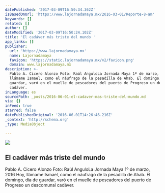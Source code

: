 ```yaml
---
datePublished: '2017-03-09T16:50:34.362Z'
isBasedOnUrl: 'https://www.lajornadamaya.mx/2016-03-01/Reporte-8-am'
keywords: []
related: []
author: []
dateModified: '2017-03-09T16:50:24.102Z'
title: 'El cadáver más triste del mundo '
app_links: []
publisher:
  url: 'https://www.lajornadamaya.mx'
  name: Lajornadamaya
  favicon: 'https://static.lajornadamaya.mx/v2/favicon.png'
  domain: www.lajornadamaya.mx
description: >-
  Pablo A. Cicero Alonzo Foto: Raúl AnguloLa Jornada Maya 1º de marzo, 2016 Hoy,
  llámame Ismael, como el náufrago de la pesadilla de Ahab. El domingo, día de
  guardar, varó en el muelle de pescadores del puerto de Progreso un descomunal
  cadáver.
inLanguage: es
sourcePath: _posts/2016-06-01-el-cadaver-mas-triste-del-mundo.md
via: {}
inFeed: true
starred: false
datePublishedOriginal: '2016-06-01T14:26:46.216Z'
_context: 'http://schema.org'
_type: MediaObject

---
```

<article style=""><img src="https://s3-us-west-2.amazonaws.com/the-grid-img/p/66b01fef08752005a484c09788bcdfafbc515a8d.jpg" /><h1>El cadáver más triste del mundo </h1><p>Pablo A. Cicero Alonzo Foto: Raúl AnguloLa Jornada Maya 1º de marzo, 2016 Hoy, llámame Ismael, como el náufrago de la pesadilla de Ahab. El domingo, día de guardar, varó en el muelle de pescadores del puerto de Progreso un descomunal cadáver.</p></article>